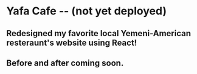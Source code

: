 # Yafa Cafe -- (not yet deployed)

## Redesigned my favorite local Yemeni-American resteraunt's website using React!

## Before and after coming soon.